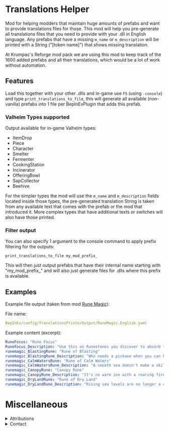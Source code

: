 # Translations Helper

Mod for helping modders that maintain huge amounts of prefabs and want to provide translations files for those.
This mod will help you pre-generate all translations files that you need to provide with your .dll in English language.
Any prefabs that have a missing `m_name` or `m_description` will be printed with a String ("[token name]") that shows
missing translation.

At Krumpac's Reforge mod pack we are using this mod to keep track of the 1600 added prefabs and all their translations,
which would be a lot of work without automation.

## Features

Load this together with your other .dlls and in-game use `F5` (using `-console`) and type `print_translations_to_file`,
this will generate all available (non-vanilla) prefabs into 1 file per BepInExPlugin that adds this prefab.

### Valheim Types supported

Output available for in-game Valheim types:

* ItemDrop
* Piece
* Character
* Smelter
* Fermenter
* CookingStation
* Incinerator
* OfferingBowl
* SapCollector
* Beehive

For the simpler types the mod will use the `m_name` and `m_description` fields located inside those types, the
pre-generated translation String is taken from any available text that comes with the prefab or the mod that introduced
it. More complex types that have additional texts or switches will also have those printed.

### Filter output

You can also specify 1 argument to the console command to apply prefix filtering for the outputs:

```
print_translations_to_file my_mod_prefix_
```

This will then just output prefabs that have their internal name starting with "my_mod_prefix_" and will also just
generate files for .dlls where this prefix is available.

## Examples

Example file output (taken from mod [Rune Magic](https://valheim.thunderstore.io/package/hyleanlegend/Rune_Magic/)):

File name:

```yaml
BepInEx/config/TranslationsPrinterOutput/RuneMagic.English.yaml
```

Example content (excerpt):

```yaml
RuneFocus: "Rune Focus"
RuneFocus_Description: "Use this on Runestones you discover to absorb their power and shape it to your own ends."
runemagic_BlastingRune: "Rune of Blasting"
runemagic_BlastingRune_Description: "Who needs a pickaxe when you can blast stone apart with magic?  Though, do remember to stand clear..."
runemagic_CalmWatersRune: "Rune of Calm Waters"
runemagic_CalmWatersRune_Description: "A smooth sea doesn't make a skilled sailor, but it does help keep your ship in one piece."
runemagic_CanopyRune: "Canopy Rune"
runemagic_CanopyRune_Description: "It's no warm inn with a roaring fire, but it'll keep the damp off."
runemagic_DryLandRune: "Rune of Dry Land"
runemagic_DryLandRune_Description: "Rising sea levels are no longer a concern."
```

# Miscellaneous

<details>
  <summary>Attributions</summary>

* https://valheim.thunderstore.io/package/ValheimModding/Jotunn/
* icon -> https://www.flaticon.com/free-icons/translate

</details>

<details>
  <summary>Contact</summary>

* https://github.com/FelixReuthlinger/TranslationsHelper
* Discord: fluuxxx (you can find me around some of the Valheim modding discords, too)

</details>
